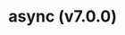 # async (v7.0.0)



<!-- Generated by documentation.js. Update this documentation by updating the source code. -->
